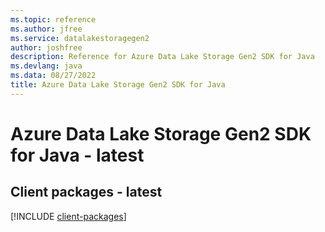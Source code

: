 ```yaml
---
ms.topic: reference
ms.author: jfree
ms.service: datalakestoragegen2
author: joshfree
description: Reference for Azure Data Lake Storage Gen2 SDK for Java
ms.devlang: java
ms.data: 08/27/2022
title: Azure Data Lake Storage Gen2 SDK for Java
---
```

# Azure Data Lake Storage Gen2 SDK for Java - latest

## Client packages - latest
[!INCLUDE [client-packages](data-lake-storage-gen2-client-index.md)]